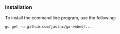 ### Installation

To install the command line program, use the following:

    go get -u github.com/jaslac/go-embed/...
